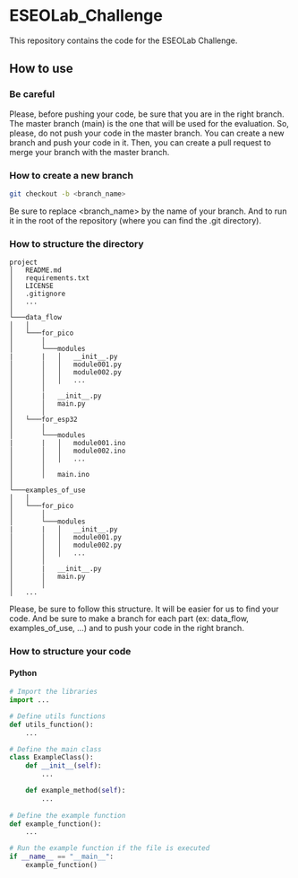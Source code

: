 # ESEOLab_Challenge

This repository contains the code for the ESEOLab Challenge.

## How to use

### Be careful
Please, before pushing your code, be sure that you are in the right branch. The master branch (main) is the one that will be used for the evaluation.
So, please, do not push your code in the master branch. You can create a new branch and push your code in it. Then, you can create a pull request to merge your branch with the master branch.

### How to create a new branch
```bash
git checkout -b <branch_name>
```
Be sure to replace <branch_name> by the name of your branch. And to run it in the root of the repository (where you can find the .git directory).

### How to structure the directory
```
project
│   README.md
│   requirements.txt
│   LICENSE
│   .gitignore
│   ...  
│
└───data_flow
│   │
│   └───for_pico
│       │   
│       └───modules
|       |   │   __init__.py
│       │   │   module001.py
│       │   │   module002.py
│       │   │   ...
│       │
│       |   __init__.py
│       │   main.py
│       │
│   └───for_esp32
│       │
│       └───modules
|       |   │   module001.ino
│       │   │   module002.ino
│       │   │   ...
│       │
│       │   main.ino
│
└───examples_of_use
│   │
│   └───for_pico
│       │
│       └───modules
|       |   │   __init__.py
│       │   │   module001.py
│       │   │   module002.py
│       │   │   ...
│       │
│       |   __init__.py
│       │   main.py
│       │
│   ...
```

Please, be sure to follow this structure. It will be easier for us to find your code. And be sure to make a branch for each part (ex: data_flow, examples_of_use, ...) and to push your code in the right branch.

### How to structure your code

#### Python
```python
# Import the libraries
import ...

# Define utils functions
def utils_function():
    ...

# Define the main class
class ExampleClass():
    def __init__(self):
        ...

    def example_method(self):
        ...
    
# Define the example function
def example_function():
    ...

# Run the example function if the file is executed
if __name__ == "__main__":
    example_function()
```